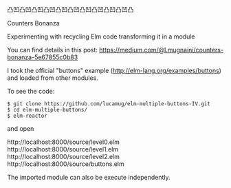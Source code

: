 凸凹凸凹凸凹凸凹凸凹凸凹凸凹凸凹凸凹凸凹凸

Counters Bonanza

Experimenting with recycling Elm code transforming it in a module

You can find details in this post: https://medium.com/@l.mugnaini/counters-bonanza-5e67855c0b83

I took the official "buttons" example (http://elm-lang.org/examples/buttons) and loaded from other modules.

To see the code:

    $ git clone https://github.com/lucamug/elm-multiple-buttons-IV.git
    $ cd elm-multiple-buttons/
    $ elm-reactor

and open

http://localhost:8000/source/level0.elm
http://localhost:8000/source/level1.elm
http://localhost:8000/source/level2.elm
http://localhost:8000/source/buttons.elm

The imported module can also be execute independently.
